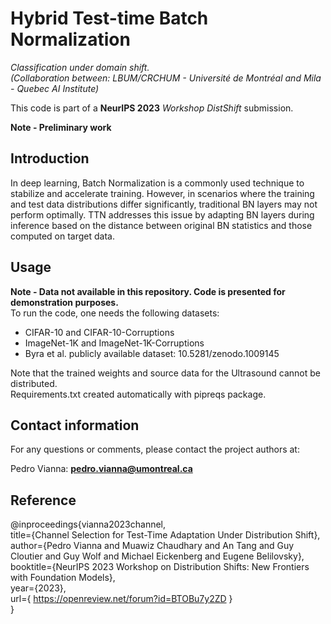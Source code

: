 # Hybrid Test-time Batch Normalization

_Classification under domain shift._  
_(Collaboration between: LBUM/CRCHUM - Université de Montréal and Mila - Quebec AI Institute)_  

This code is part of a **NeurIPS 2023** _Workshop DistShift_ submission.  

**Note  - Preliminary work**  

## Introduction
In deep learning, Batch Normalization is a commonly used technique to stabilize and accelerate training. However, in scenarios where the training and test data distributions differ significantly, traditional BN layers may not perform optimally. TTN addresses this issue by adapting BN layers during inference based on the distance between original BN statistics and those computed on target data.

## Usage
**Note  - Data not available in this repository. Code is presented for demonstration purposes.**  
To run the code, one needs the following datasets:  
- CIFAR-10 and CIFAR-10-Corruptions  
- ImageNet-1K and ImageNet-1K-Corruptions  
- Byra et al. publicly available dataset: 10.5281/zenodo.1009145  

  
Note that the trained weights and source data for the Ultrasound cannot be distributed.  
Requirements.txt created automatically with pipreqs package.

## Contact information
For any questions or comments, please contact the project authors at:

Pedro Vianna: **pedro.vianna@umontreal.ca**  

## Reference
@inproceedings{vianna2023channel,  
title={Channel Selection for Test-Time Adaptation Under Distribution Shift},  
author={Pedro Vianna and Muawiz Chaudhary and An Tang and Guy Cloutier and Guy Wolf and Michael Eickenberg and Eugene Belilovsky},  
booktitle={NeurIPS 2023 Workshop on Distribution Shifts: New Frontiers with Foundation Models},  
year={2023},  
url={ https://openreview.net/forum?id=BTOBu7y2ZD }  
}
